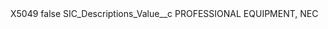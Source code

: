 <?xml version="1.0" encoding="UTF-8"?>
<CustomMetadata xmlns="http://soap.sforce.com/2006/04/metadata" xmlns:xsi="http://www.w3.org/2001/XMLSchema-instance" xmlns:xsd="http://www.w3.org/2001/XMLSchema">
    <label>X5049</label>
    <protected>false</protected>
    <values>
        <field>SIC_Descriptions_Value__c</field>
        <value xsi:type="xsd:string">PROFESSIONAL EQUIPMENT, NEC</value>
    </values>
</CustomMetadata>
